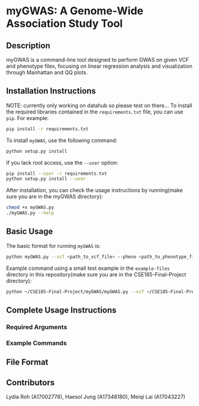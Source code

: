 # myGWAS: A Genome-Wide Association Study Tool

## Description

myGWAS is a command-line tool designed to perform GWAS on given VCF and phenotype files, focusing on linear regression analysis and visualization through Manhattan and QQ plots.

## Installation Instructions
NOTE: currently only working on datahub so please test on there...
To install the required libraries contained in the `requirements.txt` file, you can use `pip`. For example:

```bash
pip install -r requirements.txt
```

To install `myGWAS`, use the following command:

```bash
python setup.py install
```

If you lack root access, use the `--user` option:

```bash
pip install --user -r requirements.txt
python setup.py install --user
```

After installation, you can check the usage instructions by running(make sure you are in the myGWAS directory):

```bash
chmod +x myGWAS.py
./myGWAS.py --help
```

## Basic Usage

The basic format for running `myGWAS` is:

```bash
python myGWAS.py --vcf <path_to_vcf_file> --pheno <path_to_phenotype_file> --out <output_file_prefix> --linear --maf 0.05 --allow-no-sex
```

Example command using a small test example in the `example-files` directory in this repository(make sure you are in the CSE185-Final-Project directory):

```bash
python ~/CSE185-Final-Project/myGWAS/myGWAS.py --vcf ~/CSE185-Final-Project/example-files/example1.vcf --pheno ~/CSE185-Final-Project/example-files/example1.phen --out example1 --linear --maf 0.05 --allow-no-sex
```

## Complete Usage Instructions


### Required Arguments


### Example Commands


## File Format


## Contributors
Lydia Roh (A17002778), Haesol Jung (A17348180), Meiqi Lai (A17043227)
